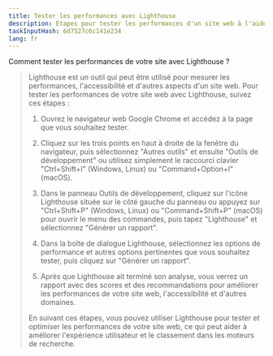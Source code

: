 ```yaml
---
title: Tester les performances avec Lighthouse
description: Étapes pour tester les performances d'un site web à l'aide de Lighthouse
taskInputHash: 6d7527c6c141e234
lang: fr
---
```

Comment tester les performances de votre site avec Lighthouse ?

>Lighthouse est un outil qui peut être utilisé pour mesurer les performances, l'accessibilité et d'autres aspects d'un site web. Pour tester les performances de votre site web avec Lighthouse, suivez ces étapes :
>
>1. Ouvrez le navigateur web Google Chrome et accédez à la page que vous souhaitez tester.
>
>2. Cliquez sur les trois points en haut à droite de la fenêtre du navigateur, puis sélectionnez "Autres outils" et ensuite "Outils de développement" ou utilisez simplement le raccourci clavier "Ctrl+Shift+I" (Windows, Linux) ou "Command+Option+I" (macOS).
>
>3. Dans le panneau Outils de développement, cliquez sur l'icône Lighthouse située sur le côté gauche du panneau ou appuyez sur "Ctrl+Shift+P" (Windows, Linux) ou "Command+Shift+P" (macOS) pour ouvrir le menu des commandes, puis tapez "Lighthouse" et sélectionnez "Générer un rapport".
>
>4. Dans la boîte de dialogue Lighthouse, sélectionnez les options de performance et autres options pertinentes que vous souhaitez tester, puis cliquez sur "Générer un rapport".
>
>5. Après que Lighthouse ait terminé son analyse, vous verrez un rapport avec des scores et des recommandations pour améliorer les performances de votre site web, l'accessibilité et d'autres domaines.
>
>En suivant ces étapes, vous pouvez utiliser Lighthouse pour tester et optimiser les performances de votre site web, ce qui peut aider à améliorer l'expérience utilisateur et le classement dans les moteurs de recherche.
